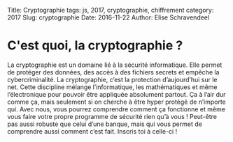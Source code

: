 Title: Cryptographie
tags: js, 2017, cryptographie, chiffrement
category: 2017
Slug: cryptographie
Date: 2016-11-22
Author: Elise Schravendeel

# C'est quoi, la cryptographie ?

La cryptographie est un domaine lié à la sécurité informatique. Elle permet de
protéger des données, des accès à des fichiers secrets et empêche la
cybercriminalité. La cryptographie, c’est la protection d’aujourd’hui sur le
net. Cette discipline mélange l’informatique, les mathématiques et même
l’électronique pour pouvoir être appliquée absolument partout. Ça à l’air dur
comme ça, mais seulement si on cherche à être hyper protégé de n’importe qui.
Avec nous, vous pourrez comprendre comment ça fonctionne et même vous faire
votre propre programme de sécurité rien qu’à vous ! Peut-être pas aussi robuste
que celui d’une banque, mais qui vous permet de comprendre aussi comment c’est
fait. Inscris toi à celle-ci !

